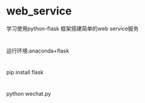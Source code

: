 # web_service
 学习使用python-flask 框架搭建简单的web service服务
 #
 运行环境:anaconda+flask
 #
 pip install flask
 #
 python wechat.py
